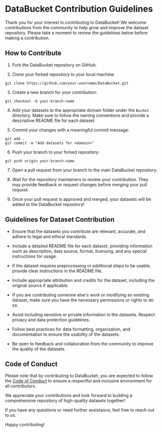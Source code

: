 # DataBucket Contribution Guidelines

Thank you for your interest in contributing to DataBucket! We welcome contributions from the community to help grow and improve the dataset repository. Please take a moment to review the guidelines below before making a contribution.

## How to Contribute

1. Fork the DataBucket repository on GitHub.

2. Clone your forked repository to your local machine:
```shell
git clone https://github.com/your-username/DataBucket.git
```
3. Create a new branch for your contribution:
```shell
git checkout -b your-branch-name
```
4. Add your datasets to the appropriate domain folder under the `Bucket` directory. Make sure to follow the naming conventions and provide a descriptive README file for each dataset.

5. Commit your changes with a meaningful commit message:
```shell
git add .
git commit -m "Add datasets for <domain>"
```

6. Push your branch to your forked repository:
```shell
git push origin your-branch-name
```

7. Open a pull request from your branch to the main DataBucket repository.

8. Wait for the repository maintainers to review your contribution. They may provide feedback or request changes before merging your pull request.

9. Once your pull request is approved and merged, your datasets will be added to the DataBucket repository!

## Guidelines for Dataset Contribution

- Ensure that the datasets you contribute are relevant, accurate, and adhere to legal and ethical standards.

- Include a detailed README file for each dataset, providing information such as description, data source, format, licensing, and any special instructions for usage.

- If the dataset requires preprocessing or additional steps to be usable, provide clear instructions in the README file.

- Include appropriate attribution and credits for the dataset, including the original source if applicable.

- If you are contributing someone else's work or modifying an existing dataset, make sure you have the necessary permissions or rights to do so.

- Avoid including sensitive or private information in the datasets. Respect privacy and data protection guidelines.

- Follow best practices for data formatting, organization, and documentation to ensure the usability of the datasets.

- Be open to feedback and collaboration from the community to improve the quality of the datasets.

## Code of Conduct

Please note that by contributing to DataBucket, you are expected to follow the [Code of Conduct](https://github.com/neokd/DataBucket/blob/main/CODE_OF_CONDUCT.md) to ensure a respectful and inclusive environment for all contributors.

We appreciate your contributions and look forward to building a comprehensive repository of high-quality datasets together!

If you have any questions or need further assistance, feel free to reach out to us.

Happy contributing!

